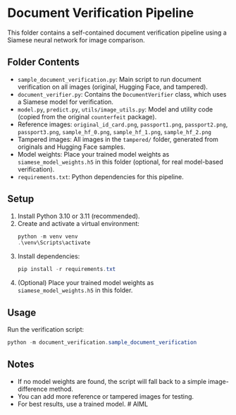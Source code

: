# Document Verification Pipeline

This folder contains a self-contained document verification pipeline using a Siamese neural network for image comparison.

## Folder Contents
- `sample_document_verification.py`: Main script to run document verification on all images (original, Hugging Face, and tampered).
- `document_verifier.py`: Contains the `DocumentVerifier` class, which uses a Siamese model for verification.
- `model.py`, `predict.py`, `utils/image_utils.py`: Model and utility code (copied from the original `counterfeit` package).
- Reference images: `original_id_card.png`, `passport1.png`, `passport2.png`, `passport3.png`, `sample_hf_0.png`, `sample_hf_1.png`, `sample_hf_2.png`
- Tampered images: All images in the `tampered/` folder, generated from originals and Hugging Face samples.
- Model weights: Place your trained model weights as `siamese_model_weights.h5` in this folder (optional, for real model-based verification).
- `requirements.txt`: Python dependencies for this pipeline.

## Setup
1. Install Python 3.10 or 3.11 (recommended).
2. Create and activate a virtual environment:
   ```powershell
   python -m venv venv
   .\venv\Scripts\activate
   ```
3. Install dependencies:
   ```powershell
   pip install -r requirements.txt
   ```
4. (Optional) Place your trained model weights as `siamese_model_weights.h5` in this folder.

## Usage
Run the verification script:
```powershell
python -m document_verification.sample_document_verification
```

## Notes
- If no model weights are found, the script will fall back to a simple image-difference method.
- You can add more reference or tampered images for testing.
- For best results, use a trained model.
#   A I M L  
 